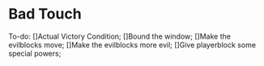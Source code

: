 # Bad Touch
To-do:
[]Actual Victory Condition;
[]Bound the window;
[]Make the evilblocks move;
[]Make the evilblocks more evil;
[]Give playerblock some special powers;